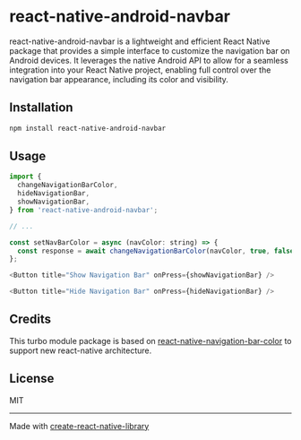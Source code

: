 # react-native-android-navbar

react-native-android-navbar is a lightweight and efficient React Native package that provides a simple interface to customize the navigation bar on Android devices. It leverages the native Android API to allow for a seamless integration into your React Native project, enabling full control over the navigation bar appearance, including its color and visibility.

## Installation

```sh
npm install react-native-android-navbar
```

## Usage

```js
import {
  changeNavigationBarColor,
  hideNavigationBar,
  showNavigationBar,
} from 'react-native-android-navbar';

// ...

const setNavBarColor = async (navColor: string) => {
  const response = await changeNavigationBarColor(navColor, true, false);
};

<Button title="Show Navigation Bar" onPress={showNavigationBar} />

<Button title="Hide Navigation Bar" onPress={hideNavigationBar} />

```

## Credits

This turbo module package is based on [react-native-navigation-bar-color](https://github.com/thebylito/react-native-navigation-bar-color) to support new react-native architecture.

## License

MIT

---

Made with [create-react-native-library](https://github.com/callstack/react-native-builder-bob)
